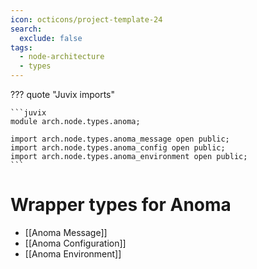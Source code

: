 ```yaml
---
icon: octicons/project-template-24
search:
  exclude: false
tags:
  - node-architecture
  - types
---
```


??? quote "Juvix imports"

    ```juvix
    module arch.node.types.anoma;

    import arch.node.types.anoma_message open public;
    import arch.node.types.anoma_config open public;
    import arch.node.types.anoma_environment open public;
    ```

# Wrapper types for Anoma

- [[Anoma Message]]
- [[Anoma Configuration]]
- [[Anoma Environment]]
